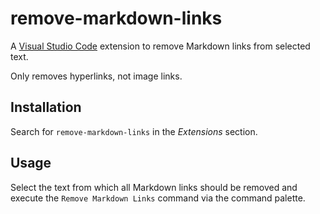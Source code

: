 # remove-markdown-links

A [Visual Studio Code](https://code.visualstudio.com/) extension to remove Markdown links from selected text.

Only removes hyperlinks, not image links.

## Installation

Search for `remove-markdown-links` in the _Extensions_ section.

## Usage

Select the text from which all Markdown links should be removed and execute the `Remove Markdown Links` command via the command palette.